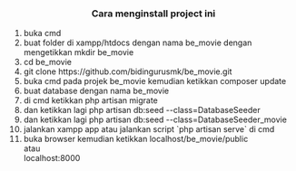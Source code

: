 <h3 align="center">Cara menginstall project ini</h3>
<ol>
    <li>buka cmd</li>
<li>buat folder di xampp/htdocs dengan nama be_movie dengan mengetikkan mkdir be_movie</li>
<li>cd be_movie</li>
<li>git clone https://github.com/bidingurusmk/be_movie.git</li>
<li>buka cmd pada projek be_movie kemudian ketikkan composer update</li>
<li>buat database dengan nama be_movie</li>
<li>di cmd ketikkan php artisan migrate</li>
<li>dan ketikkan lagi php artisan db:seed --class=DatabaseSeeder</li>
<li>dan ketikkan lagi php artisan db:seed --class=DatabaseSeeder_movie</li>
<li>jalankan xampp app atau jalankan script `php artisan serve` di cmd</li>
<li>buka browser kemudian ketikkan localhost/be_movie/public <br>atau <br>localhost:8000</li>
</ol>
